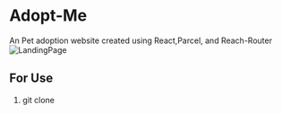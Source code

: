 # Adopt-Me

An Pet adoption website created using React,Parcel, and Reach-Router
![LandingPage](https://github.com/LennyGonz/Adopt-Me/blob/master/images/Landing-Page.png)

## For Use

1. git clone

